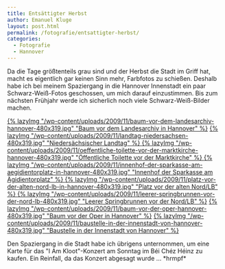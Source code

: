 ```yaml
---
title: Entsättigter Herbst
author: Emanuel Kluge
layout: post.html
permalink: /fotografie/entsattigter-herbst/
categories:
  - Fotografie
  - Hannover
---
```


Da die Tage größtenteils grau sind und der Herbst die Stadt im Griff hat, macht es eigentlich gar keinen Sinn mehr, Farbfotos zu schießen. Deshalb habe ich bei meinem Spaziergang in die Hannover Innenstadt ein paar Schwarz-Weiß-Fotos geschossen, um mich darauf einzustimmen. Bis zum nächsten Frühjahr werde ich sicherlich noch viele Schwarz-Weiß-Bilder machen.

<a href="/wp-content/uploads/2009/11/baum-vor-dem-landesarchiv-hannover.jpg" rel="lightbox">
  {% lazyImg "/wp-content/uploads/2009/11/baum-vor-dem-landesarchiv-hannover-480x319.jpg" "Baum vor dem Landesarchiv in Hannover" %}</a>

<a href="/wp-content/uploads/2009/11/landtag-niedersachsen.jpg" rel="lightbox">
  {% lazyImg "/wp-content/uploads/2009/11/landtag-niedersachsen-480x319.jpg" "Niedersächsischer Landtag" %}
</a>

<a href="/wp-content/uploads/2009/11/oeffentliche-toilette-vor-der-marktkirche-hannover.jpg" rel="lightbox">
  {% lazyImg "/wp-content/uploads/2009/11/oeffentliche-toilette-vor-der-marktkirche-hannover-480x319.jpg" "Öffentliche Toilette vor der Marktkirche" %}
</a>

<a href="/wp-content/uploads/2009/11/innenhof-der-sparkasse-am-aegidientorplatz-in-hannover.jpg" rel="lightbox">
  {% lazyImg "/wp-content/uploads/2009/11/innenhof-der-sparkasse-am-aegidientorplatz-in-hannover-480x319.jpg" "Innenhof der Sparkasse am Ägidientorplatz" %}
</a>

<a href="/wp-content/uploads/2009/11/platz-vor-der-alten-nord-lb-in-hannover.jpg" rel="lightbox">
  {% lazyImg "/wp-content/uploads/2009/11/platz-vor-der-alten-nord-lb-in-hannover-480x319.jpg" "Platz vor der alten Nord/LB" %}
</a>

<a href="/wp-content/uploads/2009/11/leerer-springbrunnen-vor-der-nord-lb.jpg" rel="lightbox">
  {% lazyImg "/wp-content/uploads/2009/11/leerer-springbrunnen-vor-der-nord-lb-480x319.jpg" "Leerer Springbrunnen vor der Nord/LB" %}</a>

<a href="/wp-content/uploads/2009/11/baum-vor-der-oper-hannover.jpg" rel="lightbox">
  {% lazyImg "/wp-content/uploads/2009/11/baum-vor-der-oper-hannover-480x319.jpg" "Baum vor der Oper in Hannover" %}</a>

<a href="/wp-content/uploads/2009/11/baustelle-in-der-innenstadt-von-hannover.jpg" rel="lightbox">
  {% lazyImg "/wp-content/uploads/2009/11/baustelle-in-der-innenstadt-von-hannover-480x319.jpg" "Baustelle in der Innenstadt von Hannover" %}</a>

Den Spaziergang in die Stadt habe ich übrigens unternommen, um eine Karte für das "I Am Kloot"-Konzert am Sonntag im Béi Chéz Héinz zu kaufen. Ein Reinfall, da das Konzert abgesagt wurde &hellip; \*hrmpf\*
